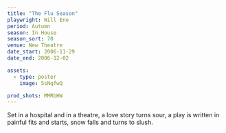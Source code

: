 ```yaml
---
title: "The Flu Season"
playwright: Will Eno
period: Autumn
season: In House
season_sort: 70
venue: New Theatre
date_start: 2006-11-29
date_end: 2006-12-02

assets:
  - type: poster
    image: 5sNqfwQ

prod_shots: MMRbHW
---
```


Set in a hospital and in a theatre, a love story turns sour, a play is written in painful fits and starts, snow falls and turns to slush.

